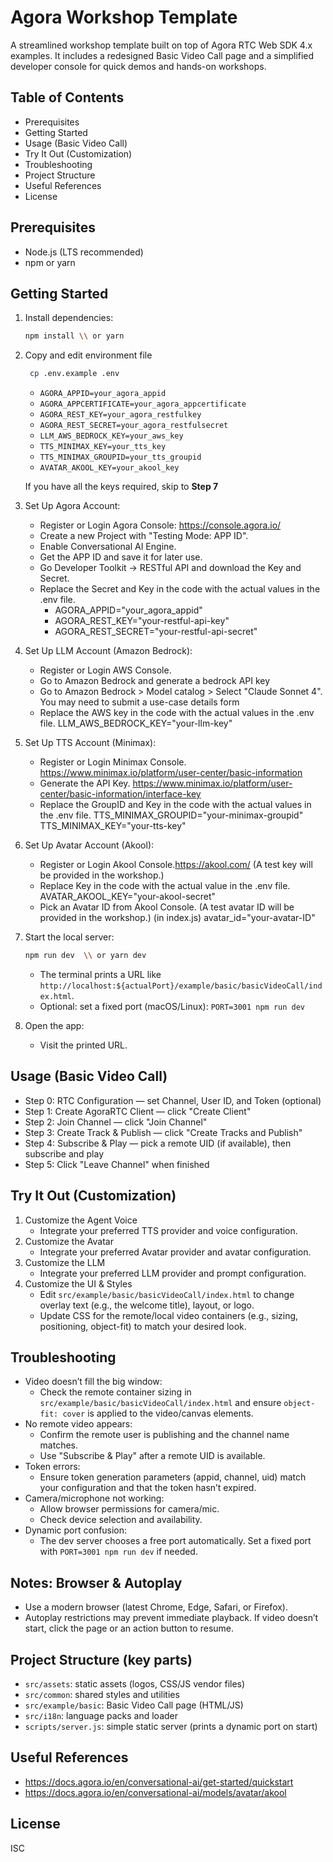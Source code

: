 
# Agora Workshop Template

A streamlined workshop template built on top of Agora RTC Web SDK 4.x examples. It includes a redesigned Basic Video Call page and a simplified developer console for quick demos and hands-on workshops.

## Table of Contents
- Prerequisites
- Getting Started
- Usage (Basic Video Call)
- Try It Out (Customization)
- Troubleshooting
- Project Structure
- Useful References
- License

## Prerequisites
- Node.js (LTS recommended)
- npm or yarn

## Getting Started
1. Install dependencies:
   ```bash
   npm install \\ or yarn 
   ```
2. Copy and edit environment file
   ```bash
    cp .env.example .env
   ```
   - `AGORA_APPID=your_agora_appid` 
   - `AGORA_APPCERTIFICATE=your_agora_appcertificate` 
   - `AGORA_REST_KEY=your_agora_restfulkey` 
   - `AGORA_REST_SECRET=your_agora_restfulsecret` 
   - `LLM_AWS_BEDROCK_KEY=your_aws_key` 
   - `TTS_MINIMAX_KEY=your_tts_key`
   - `TTS_MINIMAX_GROUPID=your_tts_groupid`
   - `AVATAR_AKOOL_KEY=your_akool_key`

   If you have all the keys required, skip to <b>Step 7</b>

3. Set Up Agora Account:
   - Register or Login Agora Console: https://console.agora.io/
   - Create a new Project with "Testing Mode: APP ID".
   - Enable Conversational AI Engine.
   - Get the APP ID and save it for later use.
   - Go Developer Toolkit → RESTful API and download the Key and Secret. 
   - Replace the Secret and Key in the code with the actual values in the .env file.
      - AGORA_APPID="your_agora_appid" 
      - AGORA_REST_KEY="your-restful-api-key"
      - AGORA_REST_SECRET="your-restful-api-secret"
4. Set Up LLM Account (Amazon Bedrock):
   - Register or Login AWS Console. 
   - Go to Amazon Bedrock and generate a bedrock API key 
   - Go to Amazon Bedrock > Model catalog > Select "Claude Sonnet 4". You may need to submit a use-case details form 
   - Replace the AWS key in the code with the actual values in the .env file.
      LLM_AWS_BEDROCK_KEY="your-llm-key"
5. Set Up TTS Account (Minimax):
   - Register or Login Minimax Console. https://www.minimax.io/platform/user-center/basic-information
   - Generate the API Key. https://www.minimax.io/platform/user-center/basic-information/interface-key
   - Replace the GroupID and Key in the code with the actual values in the .env file.
      TTS_MINIMAX_GROUPID="your-minimax-groupid"
      TTS_MINIMAX_KEY="your-tts-key"
6. Set Up Avatar Account (Akool):
   - Register or Login Akool Console.https://akool.com/ (A test key will be provided in the workshop.)
   - Replace Key in the code with the actual value in the .env file.
      AVATAR_AKOOL_KEY="your-akool-secret"
   - Pick an Avatar ID from Akool Console. (A test avatar ID will be provided in the workshop.) (in index.js)
      avatar_id="your-avatar-ID"
7. Start the local server:
   ```bash
   npm run dev  \\ or yarn dev
   ```
   - The terminal prints a URL like `http://localhost:${actualPort}/example/basic/basicVideoCall/index.html`.
   - Optional: set a fixed port (macOS/Linux): `PORT=3001 npm run dev`
8. Open the app:
   - Visit the printed URL.

## Usage (Basic Video Call)
- Step 0: RTC Configuration — set Channel, User ID, and Token (optional)
- Step 1: Create AgoraRTC Client — click "Create Client"
- Step 2: Join Channel — click "Join Channel"
- Step 3: Create Track & Publish — click "Create Tracks and Publish"
- Step 4: Subscribe & Play — pick a remote UID (if available), then subscribe and play
- Step 5: Click "Leave Channel" when finished


## Try It Out (Customization)
1. Customize the Agent Voice
   - Integrate your preferred TTS provider and voice configuration.
2. Customize the Avatar
   - Integrate your preferred Avatar provider and avatar configuration.
3. Customize the LLM
   - Integrate your preferred LLM provider and prompt configuration.   
4. Customize the UI & Styles
   - Edit `src/example/basic/basicVideoCall/index.html` to change overlay text (e.g., the welcome title), layout, or logo.
   - Update CSS for the remote/local video containers (e.g., sizing, positioning, object-fit) to match your desired look.

## Troubleshooting
- Video doesn’t fill the big window:
  - Check the remote container sizing in `src/example/basic/basicVideoCall/index.html` and ensure `object-fit: cover` is applied to the video/canvas elements.
- No remote video appears:
  - Confirm the remote user is publishing and the channel name matches.
  - Use "Subscribe & Play" after a remote UID is available.
- Token errors:
  - Ensure token generation parameters (appid, channel, uid) match your configuration and that the token hasn’t expired.
- Camera/microphone not working:
  - Allow browser permissions for camera/mic.
  - Check device selection and availability.
- Dynamic port confusion:
  - The dev server chooses a free port automatically. Set a fixed port with `PORT=3001 npm run dev` if needed.

## Notes: Browser & Autoplay
- Use a modern browser (latest Chrome, Edge, Safari, or Firefox).
- Autoplay restrictions may prevent immediate playback. If video doesn’t start, click the page or an action button to resume.

## Project Structure (key parts)
- `src/assets`: static assets (logos, CSS/JS vendor files)
- `src/common`: shared styles and utilities
- `src/example/basic`: Basic Video Call page (HTML/JS)
- `src/i18n`: language packs and loader
- `scripts/server.js`: simple static server (prints a dynamic port on start)

## Useful References
- https://docs.agora.io/en/conversational-ai/get-started/quickstart
- https://docs.agora.io/en/conversational-ai/models/avatar/akool

## License
ISC


